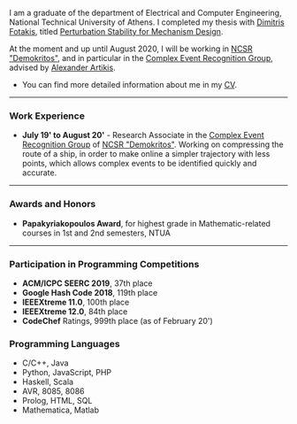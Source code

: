 I am a graduate of the department of Electrical and Computer Engineering, National Technical University of Athens. I completed my thesis with [Dimitris Fotakis](http://www.softlab.ntua.gr/~fotakis/), titled [Perturbation Stability for Mechanism Design](http://artemis.cslab.ece.ntua.gr:8080/jspui/bitstream/123456789/17435/1/Giannis%20Fikioris%20Thesis.pdf).

At the moment and up until August 2020, I will be working in [NCSR "Demokritos"](http://www.demokritos.gr/), and in particular in the [Complex Event Recognition Group](http://cer.iit.demokritos.gr/), advised by [Alexander Artikis](http://users.iit.demokritos.gr/~a.artikis/).

- You can find more detailed information about me in my [CV](https://github.com/GiannisFikioris/GiannisFikioris.github.io/raw/master/CV.pdf).

---

### Work Experience

- **July 19' to August 20'** - Research Associate in the [Complex Event Recognition Group](http://cer.iit.demokritos.gr/) of [NCSR "Demokritos"](http://www.demokritos.gr/). Working on compressing the route of a ship, in order to make online a simpler trajectory with less points, which allows complex events to be identified quickly and accurate.

---

### Awards and Honors

- **Papakyriakopoulos Award**, for highest grade in Mathematic-related courses in 1st and 2nd semesters, NTUA

---

### Participation in Programming Competitions

- **ACM/ICPC SEERC 2019**, 37th place
- **Google Hash Code 2018**, 119th place
- **IEEEXtreme 11.0**, 100th place
- **IEEEXtreme 12.0**, 84th place
- **CodeChef** Ratings, 999th place (as of February 20')

### Programming Languages

- C/C++, Java
- Python, JavaScript, PHP
- Haskell, Scala
- AVR, 8085, 8086
- Prolog, HTML, SQL
- Mathematica, Matlab
